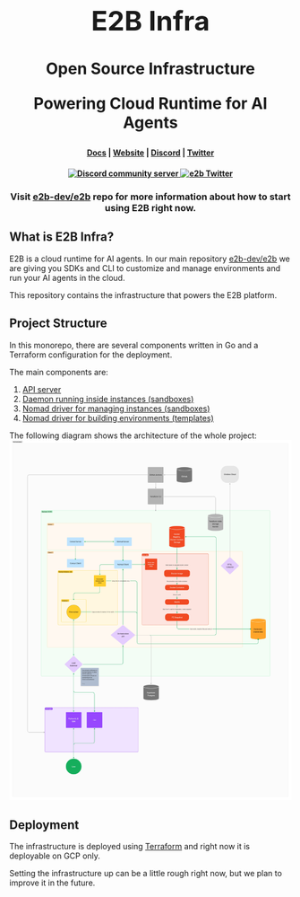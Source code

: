 <h1 align="center">
  <font size="30">
  <b>
    E2B Infra
  </b>
  </font>
</h1>

<h1 align="center">
  Open Source Infrastructure
  
  Powering Cloud Runtime for AI Agents
</h1>

<h4 align="center">
  <a href="https://e2b.dev/docs">Docs</a> |
  <a href="https://e2b.dev">Website</a> |
  <a href="https://discord.gg/U7KEcGErtQ">Discord</a> |
  <a href="https://twitter.com/e2b_dev">Twitter</a>
</h4>

<h4 align="center">
  <a href="https://discord.gg/U7KEcGErtQ">
    <img src="https://img.shields.io/badge/chat-on%20Discord-blue" alt="Discord community server" />
  </a>
  <a href="https://twitter.com/e2b_dev">
    <img src="https://img.shields.io/twitter/follow/infisical?label=Follow" alt="e2b Twitter" />
  </a>
</h4>

<h3 align="center">
  Visit <a href="https://github.com/e2b-dev/e2b">e2b-dev/e2b</a> repo for more information about how to start using E2B right now.
</h3>


## What is E2B Infra?

E2B is a cloud runtime for AI agents. In our main repository [e2b-dev/e2b](https://github.com/e2b-dev/E2B) we are giving you SDKs and CLI to customize and manage environments and run your AI agents in the cloud.

This repository contains the infrastructure that powers the E2B platform.

## Project Structure

In this monorepo, there are several components written in Go and a Terraform configuration for the deployment.

The main components are:

1. [API server](./packages/api/)
1. [Daemon running inside instances (sandboxes)](./packages/envd/)
1. [Nomad driver for managing instances (sandboxes)](/packages/env-instance-task-driver/)
1. [Nomad driver for building environments (templates)](/packages/env-build-task-driver/)

The following diagram shows the architecture of the whole project:
![E2B infrastructure diagram](./readme-assets/architecture.jpeg)

## Deployment

The infrastructure is deployed using [Terraform](./terraform.md) and right now it is deployable on GCP only.

Setting the infrastructure up can be a little rough right now, but we plan to improve it in the future.
